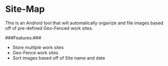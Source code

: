 # Site-Map
This is an Android tool that will automatically organize and file images based off of pre-defined Geo-Fenced work sites.

###Features:###
* Store multiple work sites
* Geo-Fence work sites
* Sort images based off of Site name and date
